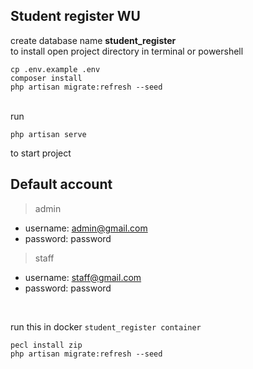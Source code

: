 ## Student register WU
create database name **student_register**
<br>to install open project directory in terminal or powershell <br>
```
cp .env.example .env
composer install
php artisan migrate:refresh --seed
```
<br>
run
<br>

``` php artisan serve ```

to start project
<br>

## Default account
> admin

- username: admin@gmail.com
- password: password

> staff

- username: staff@gmail.com
- password: password

<br>

run this in docker ```student_register container```
```  
pecl install zip
php artisan migrate:refresh --seed
```
